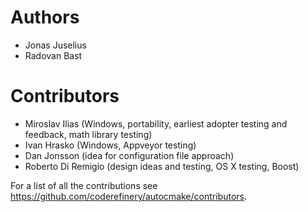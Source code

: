 # Authors

- Jonas Juselius
- Radovan Bast

# Contributors

- Miroslav Ilias (Windows, portability, earliest adopter testing and feedback, math library testing)
- Ivan Hrasko (Windows, Appveyor testing)
- Dan Jonsson (idea for configuration file approach)
- Roberto Di Remigio (design ideas and testing, OS X testing, Boost)

For a list of all the contributions see https://github.com/coderefinery/autocmake/contributors.
